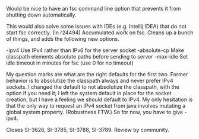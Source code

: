Would be nice to have an fsc command line option that prevents it from shutting down automatically.

This would also solve some issues with IDEs (e.g. Intellij IDEA) that do not start fsc correctly.
(In r24494) Accumulated work on fsc.  Cleans up a bunch of things, and
adds the following new options.

  -ipv4          Use IPv4 rather than IPv6 for the server socket
  -absolute-cp   Make classpath elements absolute paths before sending to server
  -max-idle      Set idle timeout in minutes for fsc (use 0 for no timeout)

My question marks are what are the right defaults for the first two.
Former behavior is to absolutize the classpath always and never prefer
IPv4 sockets.  I changed the default to not absolutize the classpath,
with the option if you need it; I left the system default in place for
the socket creation, but I have a feeling we should default to IPv4.
My only hesitation is that the only way to request an IPv4 socket from
java involves mutating a global system property.  (Robustness FTW.)
So for now, you have to give -ipv4.

Closes SI-3626, SI-3785, SI-3788, SI-3789.  Review by community.
